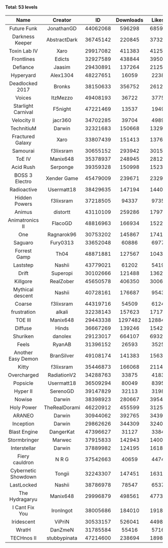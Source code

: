#### Total: 53 levels

| Name | Creator | ID | Downloads | Likes |
|:---:|:---:|:---:|:---:|:---:|
| Future Funk | JonathanGD | 44062068 | 596298 | 68598
| Darkness Keeper | AbstractDark | 36745142 | 220845 | 37326
| Toxin Lab IV | Xaro | 29917082 | 411383 | 41256
| Frontlines | Edicts | 32927589 | 438844 | 39505
| Defiance | Jaasim | 29430891 | 137264 | 21253
| Hyperyard | Alex1304 | 48227651 | 16059 | 2238
| Deadlocked 2017 | Bronks | 38150633 | 356752 | 26126
| Voices | ItzMezzo | 49408193 | 36722 | 3775
| Starlight Carnival | F5night | 47221469 | 13537 | 1949
| Velocity II | jacr360 | 34702285 | 39704 | 4989
| TechnitiuM | Darwin | 32321683 | 150668 | 13298
| Fractured Galaxy  | Xaro | 33807439 | 151413 | 13762
| Samourai | f3lixsram | 30655152 | 293942 | 30154
| ToE IV  | Manix648 | 35378937 | 248945 | 28127
| Acid Rush | Serponge | 39359328 | 150998 | 15237
| BOSS 3 Electro | Xender Game | 45479009 | 239671 | 23299
| Radioactive | Usermatt18 | 38429635 | 147194 | 14400
| Hidden Powers | f3lixsram | 37218505 | 94337 | 9735
| Animus | distortt | 43110109 | 259286 | 17971
| Animatronics II | FlacoGD | 48816963 | 166934 | 15223
| One | Ragnarok96 | 30753202 | 145867 | 17415
| Saguaro | Fury0313 | 33652048 | 60886 | 6977
| Forrest Gamp | Th04 | 48871881 | 127567 | 10435
| Laststep | Nashii | 43779021 | 61202 | 5419
| Drift | Superopi | 30102666 | 121488 | 13626
| Killgore | RealZober | 45650578 | 406350 | 30068
| Mythical descent | Nashii | 40728161 | 176687 | 9543
| Coarse | f3lixsram | 44319716 | 54509 | 6124
| frustration | alkali | 32238143 | 157623 | 17177
| TOE III | Manix648 | 29443338 | 1297482 | 128846
| Diffuse | Hinds | 36667269 | 139246 | 15423
| Shuriken | danolex | 29123017 | 664107 | 69323
| Feels | RyanAB | 31396152 | 26593 | 3525
| Another Easy Demon | BranSilver | 49108174 | 141383 | 15635
| Kitty | f3lixsram | 35446873 | 166068 | 21148
| Overcharged | RadiationV2 | 34288763 | 33875 | 4183
| Popsicle | Usermatt18 | 36509294 | 80049 | 8395
| Hyper II | SerenoGD | 39147829 | 32113 | 3198
| Nowise | Darwin | 38398923 | 280667 | 39548
| Holy Power | TheRealDorami | 46220912 | 455599 | 31253
| ARANEO | Darwin | 30944062 | 392765 | 34395
| Inception | Darwin | 29862626 | 344309 | 32402
| Blast Engine | DangerKat | 47396627 | 31127 | 3384
| Stormbringer | Marwec | 37915833 | 142943 | 14006
| Interstellar | Darwin | 37889982 | 124195 | 16181
| Fiery cauldron | N R G | 37542663 | 40659 | 4474
| Cybernetic Showdown  | Tongii | 32243307 | 147451 | 16315
| LastLocked | Nashii | 38786978 | 78547 | 6537
| The Hydragaryu | Manix648 | 29996879 | 498561 | 47734
| I Cant Fix You | IronIngot | 38005686 | 184010 | 19186
| Iridescent | ViPriN | 30533157 | 526041 | 44988
| WratH | DanZmeN | 31785584 | 55416 | 5716
| TECHnos II | stubbypinata | 47214600 | 238694 | 18989
